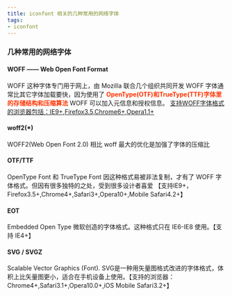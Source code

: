 ```yaml
---
title: iconfont 相关的几种常用的网络字体
tags:
- iconfont
---
```


### 几种常用的网络字体

#### WOFF —— Web Open Font Format
WOFF 这种字体专门用于网上，由 Mozilla 联合几个组织共同开发
WOFF 字体通常比其它字体加载要快，因为使用了 <font color="#f30">**OpenType(OTF)和TrueType(TTF)字体里的存储结构和压缩算法**</font>
WOFF 可以加入元信息和授权信息。
<u>支持WOFF字体格式的浏览器包括：IE9+,Firefox3.5,Chrome6+,Opera1.1+</u>

#### woff2(*)
WOFF2(Web Open Font 2.0) 相比 woff 最大的优化是加强了字体的压缩比

#### OTF/TTF
OpenType Font 和 TrueType Font
因这种格式易被非法复制，才有了 WOFF 字体格式。但因有很多独特的之处，受到很多设计者喜爱
【支持IE9+，Firefox3.5+,Chrome4+,Safari3+,Opera10+,Mobile Safari4.2+】

#### EOT
Embedded Open Type 微软创造的字体格式。这种格式只在 IE6-IE8 使用。【支持 IE4+】

#### SVG / SVGZ
Scalable Vector Graphics (Font). SVG是一种用矢量图格式改进的字体格式，体积上比矢量图更小，适合在手机设备上使用。【支持的浏览器：Chrome4+,Safari3.1+,Opera10.0+,iOS Mobile Safari3.2+】
